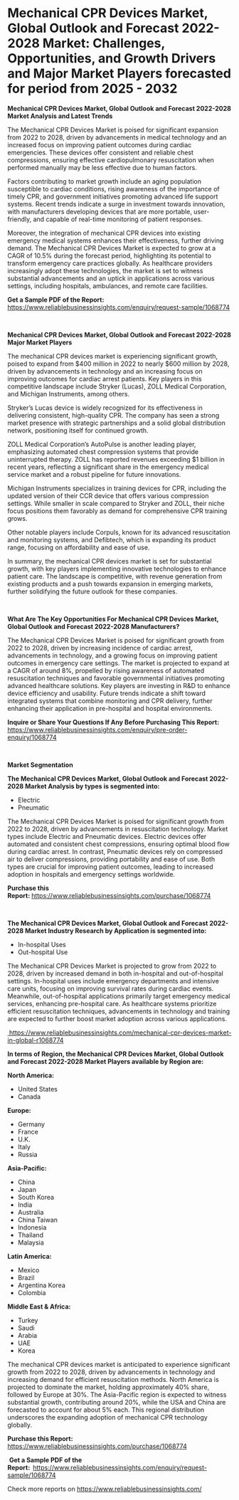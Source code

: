 <p><h1>Mechanical CPR Devices Market, Global Outlook and Forecast 2022-2028 Market: Challenges, Opportunities, and Growth Drivers and Major Market Players forecasted for period from 2025 - 2032</h1></p><p><strong>Mechanical CPR Devices Market, Global Outlook and Forecast 2022-2028 Market Analysis and Latest Trends</strong></p>
<p><p>The Mechanical CPR Devices Market is poised for significant expansion from 2022 to 2028, driven by advancements in medical technology and an increased focus on improving patient outcomes during cardiac emergencies. These devices offer consistent and reliable chest compressions, ensuring effective cardiopulmonary resuscitation when performed manually may be less effective due to human factors.</p><p>Factors contributing to market growth include an aging population susceptible to cardiac conditions, rising awareness of the importance of timely CPR, and government initiatives promoting advanced life support systems. Recent trends indicate a surge in investment towards innovation, with manufacturers developing devices that are more portable, user-friendly, and capable of real-time monitoring of patient responses.</p><p>Moreover, the integration of mechanical CPR devices into existing emergency medical systems enhances their effectiveness, further driving demand. The Mechanical CPR Devices Market is expected to grow at a CAGR of 10.5% during the forecast period, highlighting its potential to transform emergency care practices globally. As healthcare providers increasingly adopt these technologies, the market is set to witness substantial advancements and an uptick in applications across various settings, including hospitals, ambulances, and remote care facilities.</p></p>
<p><strong>Get a Sample PDF of the Report:&nbsp;</strong> <a href="https://www.reliablebusinessinsights.com/enquiry/request-sample/1068774?utm_campaign=2662&utm_medium=2&utm_source=Github&utm_content=ia&utm_term=21032025&utm_id=mechanical-cpr-devices-market-global-outlook-and-forecast-2022-2028">https://www.reliablebusinessinsights.com/enquiry/request-sample/1068774</a></p>
<p>&nbsp;</p>
<p><strong>Mechanical CPR Devices Market, Global Outlook and Forecast 2022-2028 Major Market Players</strong></p>
<p><p>The mechanical CPR devices market is experiencing significant growth, poised to expand from $400 million in 2022 to nearly $600 million by 2028, driven by advancements in technology and an increasing focus on improving outcomes for cardiac arrest patients. Key players in this competitive landscape include Stryker (Lucas), ZOLL Medical Corporation, and Michigan Instruments, among others.</p><p>Stryker’s Lucas device is widely recognized for its effectiveness in delivering consistent, high-quality CPR. The company has seen a strong market presence with strategic partnerships and a solid global distribution network, positioning itself for continued growth.</p><p>ZOLL Medical Corporation’s AutoPulse is another leading player, emphasizing automated chest compression systems that provide uninterrupted therapy. ZOLL has reported revenues exceeding $1 billion in recent years, reflecting a significant share in the emergency medical service market and a robust pipeline for future innovations.</p><p>Michigan Instruments specializes in training devices for CPR, including the updated version of their CCR device that offers various compression settings. While smaller in scale compared to Stryker and ZOLL, their niche focus positions them favorably as demand for comprehensive CPR training grows.</p><p>Other notable players include Corpuls, known for its advanced resuscitation and monitoring systems, and Defibtech, which is expanding its product range, focusing on affordability and ease of use.</p><p>In summary, the mechanical CPR devices market is set for substantial growth, with key players implementing innovative technologies to enhance patient care. The landscape is competitive, with revenue generation from existing products and a push towards expansion in emerging markets, further solidifying the future outlook for these companies.</p></p>
<p>&nbsp;</p>
<p><strong>What Are The Key Opportunities For Mechanical CPR Devices Market, Global Outlook and Forecast 2022-2028 Manufacturers?</strong></p>
<p><p>The Mechanical CPR Devices Market is poised for significant growth from 2022 to 2028, driven by increasing incidence of cardiac arrest, advancements in technology, and a growing focus on improving patient outcomes in emergency care settings. The market is projected to expand at a CAGR of around 8%, propelled by rising awareness of automated resuscitation techniques and favorable governmental initiatives promoting advanced healthcare solutions. Key players are investing in R&D to enhance device efficiency and usability. Future trends indicate a shift toward integrated systems that combine monitoring and CPR delivery, further enhancing their application in pre-hospital and hospital environments.</p></p>
<p><strong>Inquire or Share Your Questions If Any Before Purchasing This Report:</strong> <a href="https://www.reliablebusinessinsights.com/enquiry/pre-order-enquiry/1068774?utm_campaign=2662&utm_medium=2&utm_source=Github&utm_content=ia&utm_term=21032025&utm_id=mechanical-cpr-devices-market-global-outlook-and-forecast-2022-2028">https://www.reliablebusinessinsights.com/enquiry/pre-order-enquiry/1068774</a></p>
<p>&nbsp;</p>
<p><strong>Market Segmentation</strong></p>
<p><strong>The Mechanical CPR Devices Market, Global Outlook and Forecast 2022-2028 Market Analysis by types is segmented into:</strong></p>
<p><ul><li>Electric</li><li>Pneumatic</li></ul></p>
<p><p>The Mechanical CPR Devices Market is poised for significant growth from 2022 to 2028, driven by advancements in resuscitation technology. Market types include Electric and Pneumatic devices. Electric devices offer automated and consistent chest compressions, ensuring optimal blood flow during cardiac arrest. In contrast, Pneumatic devices rely on compressed air to deliver compressions, providing portability and ease of use. Both types are crucial for improving patient outcomes, leading to increased adoption in hospitals and emergency settings worldwide.</p></p>
<p><strong>Purchase this Report:&nbsp;</strong><a href="https://www.reliablebusinessinsights.com/purchase/1068774?utm_campaign=2662&utm_medium=2&utm_source=Github&utm_content=ia&utm_term=21032025&utm_id=mechanical-cpr-devices-market-global-outlook-and-forecast-2022-2028">https://www.reliablebusinessinsights.com/purchase/1068774</a></p>
<p>&nbsp;</p>
<p><strong>The Mechanical CPR Devices Market, Global Outlook and Forecast 2022-2028 Market Industry Research by Application is segmented into:</strong></p>
<p><ul><li>In-hospital Uses</li><li>Out-hospital Use</li></ul></p>
<p><p>The Mechanical CPR Devices Market is projected to grow from 2022 to 2028, driven by increased demand in both in-hospital and out-of-hospital settings. In-hospital uses include emergency departments and intensive care units, focusing on improving survival rates during cardiac events. Meanwhile, out-of-hospital applications primarily target emergency medical services, enhancing pre-hospital care. As healthcare systems prioritize efficient resuscitation techniques, advancements in technology and training are expected to further boost market adoption across various applications.</p></p>
<p><a href="https://www.reliablebusinessinsights.com/mechanical-cpr-devices-market-in-global-r1068774?utm_campaign=2662&utm_medium=2&utm_source=Github&utm_content=ia&utm_term=21032025&utm_id=mechanical-cpr-devices-market-global-outlook-and-forecast-2022-2028">&nbsp;https://www.reliablebusinessinsights.com/mechanical-cpr-devices-market-in-global-r1068774</a></p>
<p><strong>In terms of Region, the Mechanical CPR Devices Market, Global Outlook and Forecast 2022-2028 Market Players available by Region are:</strong></p>
<p>
    <p> <strong> North America: </strong>
        <ul>
            <li>United States</li>
            <li>Canada</li>
        </ul>
        </p> 
    <p> <strong> Europe: </strong>
        <ul>
            <li>Germany</li>
            <li>France</li>
            <li>U.K.</li>
            <li>Italy</li>
            <li>Russia</li>
        </ul>
        </p> 
    <p> <strong> Asia-Pacific: </strong>
        <ul>
            <li>China</li>
            <li>Japan</li>
            <li>South Korea</li>
            <li>India</li>
            <li>Australia</li>
            <li>China Taiwan</li>
            <li>Indonesia</li>
            <li>Thailand</li>
            <li>Malaysia</li>
        </ul>
        </p> 
    <p> <strong> Latin America: </strong>
        <ul>
            <li>Mexico</li>
            <li>Brazil</li>
            <li>Argentina Korea</li>
            <li>Colombia</li>
        </ul>
        </p> 
    <p> <strong> Middle East & Africa: </strong>
        <ul>
            <li>Turkey</li>
            <li>Saudi</li>
            <li>Arabia</li>
            <li>UAE</li>
            <li>Korea</li>
        </ul>
    </p>
    </p>
<p><p>The mechanical CPR devices market is anticipated to experience significant growth from 2022 to 2028, driven by advancements in technology and increasing demand for efficient resuscitation methods. North America is projected to dominate the market, holding approximately 40% share, followed by Europe at 30%. The Asia-Pacific region is expected to witness substantial growth, contributing around 20%, while the USA and China are forecasted to account for about 5% each. This regional distribution underscores the expanding adoption of mechanical CPR technology globally.</p></p>
<p><strong>Purchase this Report: </strong><a href="https://www.reliablebusinessinsights.com/purchase/1068774?utm_campaign=2662&utm_medium=2&utm_source=Github&utm_content=ia&utm_term=21032025&utm_id=mechanical-cpr-devices-market-global-outlook-and-forecast-2022-2028">https://www.reliablebusinessinsights.com/purchase/1068774</a></p>
<p>&nbsp;<strong>Get a Sample PDF of the Report:&nbsp;&nbsp;</strong><a href="https://www.reliablebusinessinsights.com/enquiry/request-sample/1068774?utm_campaign=2662&utm_medium=2&utm_source=Github&utm_content=ia&utm_term=21032025&utm_id=mechanical-cpr-devices-market-global-outlook-and-forecast-2022-2028">https://www.reliablebusinessinsights.com/enquiry/request-sample/1068774</a></p>
<p><strong></strong></p>
<p>Check more reports on <a href="https://www.reliablebusinessinsights.com/?utm_campaign=2662&utm_medium=2&utm_source=Github&utm_content=ia&utm_term=21032025&utm_id=mechanical-cpr-devices-market-global-outlook-and-forecast-2022-2028">https://www.reliablebusinessinsights.com/</a></p>